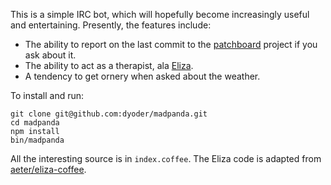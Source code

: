 This is a simple IRC bot, which will hopefully become increasingly useful and entertaining. Presently, the features include:

* The ability to report on the last commit to the [patchboard][] project if you ask about it.
* The ability to act as a therapist, ala [Eliza][].
* A tendency to get ornery when asked about the weather.

[patchboard]: https://github.com/automatthew/patchboard
[Eliza]: http://en.wikipedia.org/wiki/ELIZA

To install and run:

    git clone git@github.com:dyoder/madpanda.git
    cd madpanda
    npm install
    bin/madpanda
  
All the interesting source is in `index.coffee`. The Eliza code is adapted from [aeter/eliza-coffee][].

[aeter/eliza-coffee]: https://github.com/aeter/eliza-coffee